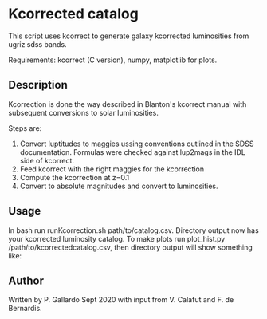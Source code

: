 # Kcorrected catalog

This script uses kcorrect to generate galaxy kcorrected luminosities
from ugriz sdss bands.

Requirements: kcorrect (C version), numpy, matplotlib for plots.

## Description

Kcorrection is done the way described in Blanton's kcorrect manual with
subsequent conversions to solar luminosities.

Steps are:
1. Convert luptitudes to maggies ussing conventions outlined in the
	   SDSS documentation. Formulas were checked against lup2mags in the
	   IDL side of kcorrect.
2. Feed kcorrect with the right maggies for the kcorrection
3. Compute the kcorrection at z=0.1
4. Convert to absolute magnitudes and convert to luminosities.

## Usage
In bash run runKcorrection.sh path/to/catalog.csv. Directory output now has your kcorrected luminosity catalog. To make plots run plot_hist.py /path/to/kcorrectedcatalog.csv, then directory output will show something like:



## Author
Written by P. Gallardo Sept 2020 with input from V. Calafut and F. de Bernardis.
